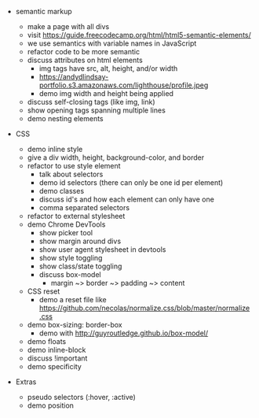 - semantic markup
  - make a page with all divs
  - visit https://guide.freecodecamp.org/html/html5-semantic-elements/
  - we use semantics with variable names in JavaScript
  - refactor code to be more semantic
  - discuss attributes on html elements
    - img tags have src, alt, height, and/or width
    - https://andydlindsay-portfolio.s3.amazonaws.com/lighthouse/profile.jpeg
    - demo img width and height being applied
  - discuss self-closing tags (like img, link)
  - show opening tags spanning multiple lines
  - demo nesting elements

- CSS
  - demo inline style
  - give a div width, height, background-color, and border
  - refactor to use style element
    - talk about selectors
    - demo id selectors (there can only be one id per element)
    - demo classes
    - discuss id's and how each element can only have one
    - comma separated selectors
  - refactor to external stylesheet
  - demo Chrome DevTools
    - show picker tool
    - show margin around divs
    - show user agent stylesheet in devtools
    - show style toggling
    - show class/state toggling
    - discuss box-model
      - margin ~> border ~> padding ~> content
  - CSS reset
    - demo a reset file like https://github.com/necolas/normalize.css/blob/master/normalize.css
  - demo box-sizing: border-box
    - demo with http://guyroutledge.github.io/box-model/
  - demo floats
  - demo inline-block
  - discuss !important
  - demo specificity

- Extras
  - pseudo selectors (:hover, :active)
  - demo position
